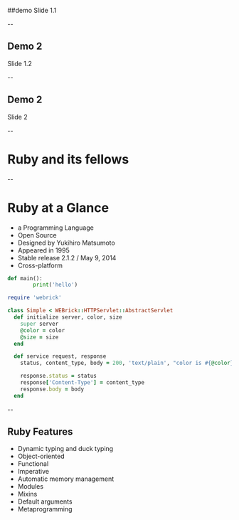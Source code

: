 ##demo
Slide 1.1

--

## Demo 2
Slide 1.2

--

## Demo 2
Slide 2

--

# **Ruby** and its fellows

--

# Ruby at a Glance

- a Programming Language
- Open Source
- Designed by Yukihiro Matsumoto
- Appeared in 1995
- Stable release 2.1.2 / May 9, 2014
- Cross-platform

```python
def main():
		print('hello')
```

```ruby
require 'webrick'

class Simple < WEBrick::HTTPServlet::AbstractServlet
  def initialize server, color, size
    super server
    @color = color
    @size = size
  end

  def service request, response
    status, content_type, body = 200, 'text/plain', "color is #{@color} and size is #{@size}"

    response.status = status
    response['Content-Type'] = content_type
    response.body = body
  end
```

--

## Ruby Features

- Dynamic typing and duck typing
- Object-oriented
- Functional
- Imperative
- Automatic memory management
- Modules
- Mixins
- Default arguments
- Metaprogramming